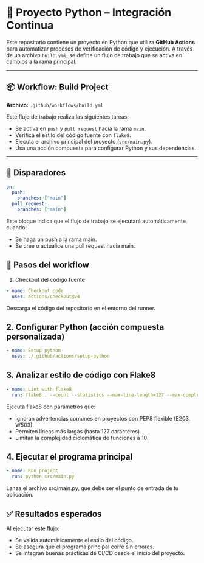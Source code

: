 # 🐍 Proyecto Python – Integración Continua

Este repositorio contiene un proyecto en Python que utiliza **GitHub Actions** para automatizar procesos de verificación de código y ejecución. A través de un archivo `build.yml`, se define un flujo de trabajo que se activa en cambios a la rama principal.

---

## 📦 Workflow: Build Project

**Archivo:** `.github/workflows/build.yml`

Este flujo de trabajo realiza las siguientes tareas:

- Se activa en `push` y `pull request` hacia la rama `main`.
- Verifica el estilo del código fuente con `flake8`.
- Ejecuta el archivo principal del proyecto (`src/main.py`).
- Usa una acción compuesta para configurar Python y sus dependencias.

---

## 🧪 Disparadores

```yaml
on:
  push:
    branches: ["main"]
  pull_request:
    branches: ["main"]
```

Este bloque indica que el flujo de trabajo se ejecutará automáticamente cuando:

- Se haga un push a la rama main.
- Se cree o actualice una pull request hacia main.

## 🔄 Pasos del workflow

1. Checkout del código fuente

```yml
- name: Checkout code
  uses: actions/checkout@v4
```

Descarga el código del repositorio en el entorno del runner.

## 2. Configurar Python (acción compuesta personalizada)

```yml
- name: Setup python
  uses: ./.github/actions/setup-python
```

## 3. Analizar estilo de código con Flake8

```yml
- name: Lint with flake8
  run: flake8 . --count --statistics --max-line-length=127 --max-complexity=10 --ignore=E203,W503
```

Ejecuta flake8 con parámetros que:

- Ignoran advertencias comunes en proyectos con PEP8 flexible (E203, W503).
- Permiten líneas más largas (hasta 127 caracteres).
- Limitan la complejidad ciclomática de funciones a 10.

## 4. Ejecutar el programa principal

```yml
- name: Run project
  run: python src/main.py
```

Lanza el archivo src/main.py, que debe ser el punto de entrada de tu aplicación.

## ✅ Resultados esperados

Al ejecutar este flujo:

- Se valida automáticamente el estilo del código.
- Se asegura que el programa principal corre sin errores.
- Se integran buenas prácticas de CI/CD desde el inicio del proyecto.
